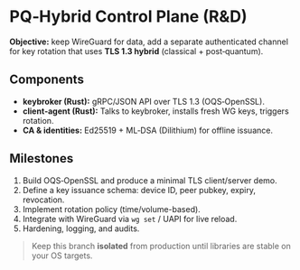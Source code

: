 
# PQ‑Hybrid Control Plane (R&D)

**Objective:** keep WireGuard for data, add a separate authenticated channel for key rotation that uses **TLS 1.3 hybrid** (classical + post‑quantum).

## Components
- **keybroker (Rust):** gRPC/JSON API over TLS 1.3 (OQS‑OpenSSL).
- **client‑agent (Rust):** Talks to keybroker, installs fresh WG keys, triggers rotation.
- **CA & identities:** Ed25519 + ML‑DSA (Dilithium) for offline issuance.

## Milestones
1. Build OQS‑OpenSSL and produce a minimal TLS client/server demo.
2. Define a key issuance schema: device ID, peer pubkey, expiry, revocation.
3. Implement rotation policy (time/volume-based).
4. Integrate with WireGuard via `wg set` / UAPI for live reload.
5. Hardening, logging, and audits.

> Keep this branch **isolated** from production until libraries are stable on your OS targets.
